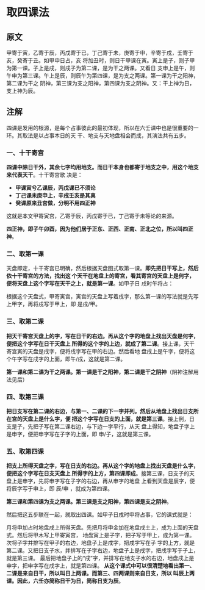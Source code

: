 取四课法
===================================================================================
## 原文
甲寄于寅，乙寄于辰，丙戊寄于已，丁己寄于未，庚寄于申，辛寄于戌，壬寄于亥，癸寄于丑。如甲申日占，亥
将加丑时，则日干甲课在寅。寅上是子，则子甲为第一课。子上是戌，则戌子为第二课，是为干之两课。又看日
支申上是午，则午申为第三课。午上是辰，则辰午为第四课，是为支之两课。第一课为干之阳神，第二课为干之
阴神，第三课为支之阳神，第四课为支之阴神。又：干上神为日，支上神为辰。

## 注解
四课是发用的根源，是每个占事彼此的最初体现，所以在六壬课中也是很重要的一环。其取法是以占事本日的天
干、地支与天地盘相会而成，其演法共有五步。

### 一、十干寄宫
**四课中除日干外，其余七字均用地支。而日干本身也都寄于地支之中，用这个地支来代表天干**。十干寄宫歌
决是：
+ **甲课寅兮乙课辰，丙戊课已不须论**
+ **丁己课未庚申上，辛戌壬亥是其真**
+ **癸课原来丑宫做，分明不用四正神**

这就是本文甲寄寅宫，乙寄于辰，丙戊寄于已，丁己寄于未等论的来源。

**四正神，即子午卯酉，因为他们居于正东、正西、正南、正北之位，所以叫四正神**。

### 二、取第一课
天盘即定，十干寄宫已明确，然后根据天盘图式取第一课。**即先把日干写上，然后依十干寄宫的方法，找出这
个天干在地盘上的寄宫，看其寄宫的天盘上是何字，便将天盘上这个字写在天干之上，就是第一课**。如甲子日
戌时午将占：

根据这个天盘式，甲寄寅宫，寅宫的天盘上写着戌字，那么第一课的写法就是先写上甲字，再将戌写于甲上，即
是戌/甲。

### 三、取第二课
**把天干寄宫天盘上的字，写在日干的右边。再从这个字的地盘上找出天盘是何字，便把这个字写在日干天盘上
所得的这个字的上边，就成了第二课**。接上课，天干寄宫寅的天盘是戌字，便将戌字写在甲的右边。然后看地
盘戌上是午字，便将这个午字写在戌字的上面，即午/戌，这就是第二课。

**第一课和第二课为干之两课。第一课是干之阳神，第二课是干之阴神**（阴神注解用法见后）

### 四、取第三课
**把日支写在第二课的右边，与第一、二课的下一字并列。然后从地盘上找出日支所在宫的天盘上是什么字，便
把这个字写在日支的上面，就是第三课**。接上例，日支是子，先把子写在第二课右边，与下边一字平行，从天
盘上得知，地盘子字上是申字，便把申字写在子字的上面，即 申/子，这就是第三课。

### 五、取第四课
**把支上所得天盘之字，写在日支的右边。再从这个字的地盘上找出天盘是什么字，便把这个字写在日支天盘上
所得字的上方，第四课即成**。接第三课，日支子的天盘上是申字，先将申字写在子字的右边，再从申字的地盘
上看到天盘是辰字，便将辰字写于申上，即 辰/申 ，就成为第四课。

**第三课和第四课为支之两课。第三课是支之阳神，第四课是支之阴神**。

然后把这五步联在一起，就取出四课。如甲子日戌时申将占事，它的课式就是：

月将申加占时地盘戌上所得天盘。先把月将申金加在地盘戌土上，成为上面的天盘式。然后将甲木写上甲寄寅宫，
地盘寅上是子字，把子写于甲上，成为第一课。次将子字并排写在甲子的右边，地盘子上是戌字，把戌字写在子
字的上方，就是第二课。又把日支子水，并排写在子字右边，地盘子上是戌字，把戌字写于子上，就是第三课。
最后把地盘子上的“戌”字，并排写在地支子水的右边，地盘戌上是申字，把申字写在戌字上，就是第四课。
**从这个课式中可以很清楚地看出第一、二课是来自日干，所以叫日上两课。而第三、四两课则来自日支，所以
叫辰上两课。因此，六壬亦简称日干为日，简称日支为辰**。
